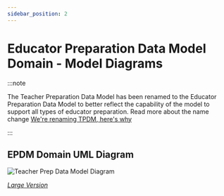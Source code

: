 ```yaml
---
sidebar_position: 2
---
```


# Educator Preparation Data Model Domain - Model Diagrams

:::note

The Teacher Preparation Data Model has been renamed to the Educator Preparation
Data Model to better reflect the capability of the model to support all types of
educator preparation. Read more about the name change [We're renaming TPDM,
here's
why](https://edfi.atlassian.net/wiki/display/EPP/We%27re+renaming+TPDM%2C+here%27s+why)

:::

## EPDM Domain UML Diagram

![Teacher Prep Data Model Diagram](https://edfidocs.blob.core.windows.net/$web/img/reference/data-standard/TeacherPrepDataModel.jpeg)

[_Large Version_](https://edfidocs.blob.core.windows.net/$web/img/reference/data-standard/TeacherPrepDataModel.jpeg)
